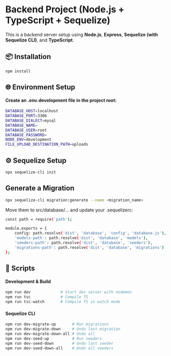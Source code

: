 # Backend Project (Node.js + TypeScript + Sequelize)

This is a backend server setup using **Node.js**, **Express**, **Sequelize (with Sequelize CLI)**,
and **TypeScript**.

## 📦 Installation

```bash
npm install
```

## 🌐 Environment Setup

#### Create an .env.development file in the project root:

```bash
DATABASE_HOST=localhost
DATABASE_PORT=3306
DATABASE_DIALECT=mysql
DATABASE_NAME=
DATABASE_USER=root
DATABASE_PASSWORD=
NODE_ENV=development
FILE_UPLOAD_DESTINATION_PATH=uploads
```

## ⚙️ Sequelize Setup

```bash
npx sequelize-cli init
```

## Generate a Migration

```bash
npx sequelize-cli migration:generate --name <migration_name>
```

Move them to src/database/... and update your .sequelizerc:

```bash
const path = require('path');

module.exports = {
    config: path.resolve('dist', 'database', 'config', 'database.js'),
    'models-path': path.resolve('dist', 'database', 'models'),
    'seeders-path': path.resolve('dist', 'database', 'seeders'),
    'migrations-path': path.resolve('dist', 'database', 'migrations')
};
```

## 🚀 Scripts

#### Development & Build

```bash
npm run dev             # Start dev server with nodemon
npm run tsc             # Compile TS
npm run tsc-watch       # Compile TS in watch mode
```

#### Sequelize CLI

```bash
npm run dev-migrate-up       # Run migrations
npm run dev-migrate-down     # Undo last migration
npm run dev-migrate-down-all # Undo all
npm run dev-seed-up          # Run seeders
npm run dev-seed-down        # Undo last seeder
npm run dev-seed-down-all    # Undo all seeders
```
